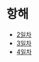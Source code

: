 <h1> 항해 </h1>

- <a href="https://github.com/southoftheriver/TIL/blob/master/잡다한T끌/docs/항해/day_2.md"> 2일차 </a><br>
- <a href="/day_3.md"> 3일차 </a><br>
- <a href="/day_4.md"> 4일차 </a><br>
